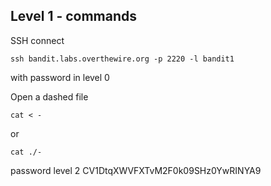 ## Level 1 - commands

SSH connect

```
ssh bandit.labs.overthewire.org -p 2220 -l bandit1
```

with password in level 0

Open a dashed file

```
cat < -
```

or

```
cat ./-
```

password level 2
CV1DtqXWVFXTvM2F0k09SHz0YwRINYA9
